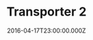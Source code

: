 ---
title: "Transporter 2"
year: 2005
date: 2016-04-17T23:00:00.000Z
permalink: /almanac/movies/2016-04-18-transporter-2/index.html
rating: 3
tmdbid: 9335
---